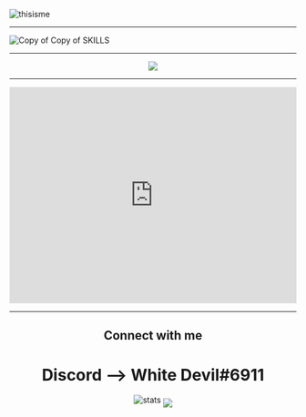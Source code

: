 
![thisisme](https://user-images.githubusercontent.com/73755149/114029103-d02c1b80-9896-11eb-8080-324d5dfb1d4c.png)
<br><hr>

![Copy of Copy of SKILLS](https://user-images.githubusercontent.com/73755149/114039902-c1e2fd00-98a0-11eb-9e74-2ec84f5289c9.gif)
<br><hr>


<div align="center"><img src="https://spotify-github-profile.vercel.app/api/view?uid=pd79hqqpxiwm02dvz8zwq95qf&cover_image=true&theme=default"</div>
<hr>
<iframe src="https://open.spotify.com/embed/track/3R0FDwQSXOiO5gaOZFxKZ5?theme=0" width="100%" height="380" frameBorder="0" allowtransparency="true" allow="encrypted-media"></iframe>
<hr>

## Connect with me  
<div align="center">
  <h1>Discord --> White Devil#6911 </h1>
</div>  

![stats](https://komarev.com/ghpvc/?username=whitedevil-glitch&color=blueviolet)
<img align="middle" src="https://github-readme-stats.vercel.app/api?username=whitedevil-glitch&theme=tokyonight">


<!--
**whitedevil-glitch/whitedevil-glitch** is a ✨ _special_ ✨ repository because its `README.md` (this file) appears on your GitHub profile.

Here are some ideas to get you started:

- 🔭 I’m currently working on Keyboard-HERO...
- 🌱 I’m currently learning JavaScript... ✊
- 👯 I’m looking to collaborate on WebDev projects...
- 🤔 I’m looking for help with JS...
- 💬 Ask me about Web Dev Stuff...
- 📫 How to reach me: https://twitter.com/SaiShan97540968...
- 😄 Pronouns: 😒...
- ⚡ Fun fact: I m COOL but Global Warming Made Me HOT...
-->
